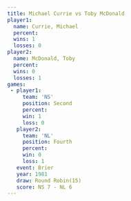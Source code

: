 ```yaml
---
title: Michael Currie vs Toby McDonald
player1:               
  name: Currie, Michael
  percent:             
  wins: 1              
  losses: 0            
player2:               
  name: McDonald, Toby 
  percent:             
  wins: 0              
  losses: 1            
games:
 - player1:          
     team: 'NS'      
     position: Second
     percent:        
     win: 1          
     loss: 0         
   player2:          
     team: 'NL'      
     position: Fourth
     percent:        
     win: 0          
     loss: 1         
   event: Brier         
   year: 1981           
   draw: Round Robin(15)
   score: NS 7 - NL 6   
---
```

